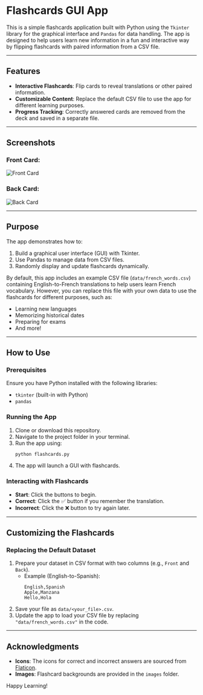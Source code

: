 # Flashcards GUI App

This is a simple flashcards application built with Python using the `Tkinter` library for the graphical interface and `Pandas` for data handling. The app is designed to help users learn new information in a fun and interactive way by flipping flashcards with paired information from a CSV file.

---

## Features
- **Interactive Flashcards**: Flip cards to reveal translations or other paired information.
- **Customizable Content**: Replace the default CSV file to use the app for different learning purposes.
- **Progress Tracking**: Correctly answered cards are removed from the deck and saved in a separate file.

---

## Screenshots
### Front Card:
![Front Card](images/screenshot_main.png)

### Back Card:
![Back Card](images/screenshot_main.png)


---

## Purpose
The app demonstrates how to:
1. Build a graphical user interface (GUI) with Tkinter.
2. Use Pandas to manage data from CSV files.
3. Randomly display and update flashcards dynamically.

By default, this app includes an example CSV file (`data/french_words.csv`) containing English-to-French translations to help users learn French vocabulary. However, you can replace this file with your own data to use the flashcards for different purposes, such as:
- Learning new languages
- Memorizing historical dates
- Preparing for exams
- And more!

---

## How to Use

### Prerequisites
Ensure you have Python installed with the following libraries:
- `tkinter` (built-in with Python)
- `pandas`

### Running the App
1. Clone or download this repository.
2. Navigate to the project folder in your terminal.
3. Run the app using:
   ```bash
   python flashcards.py
   ```
4. The app will launch a GUI with flashcards. 

### Interacting with Flashcards
- **Start**: Click the buttons to begin.
- **Correct**: Click the ✅ button if you remember the translation.
- **Incorrect**: Click the ❌ button to try again later.

---

## Customizing the Flashcards

### Replacing the Default Dataset
1. Prepare your dataset in CSV format with two columns (e.g., `Front` and `Back`).
   - Example (English-to-Spanish):
     ```csv
     English,Spanish
     Apple,Manzana
     Hello,Hola
     ```
2. Save your file as `data/<your_file>.csv`.
3. Update the app to load your CSV file by replacing `"data/french_words.csv"` in the code.

---

## Acknowledgments
- **Icons**: The icons for correct and incorrect answers are sourced from [Flaticon](https://www.flaticon.com/).
- **Images**: Flashcard backgrounds are provided in the `images` folder.

Happy Learning!

